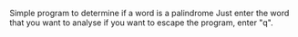 Simple program to determine if a word is a palindrome
Just enter the word that you want to analyse
if you want to escape the program, enter "q".
